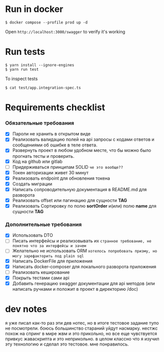 # Run in docker

```shell
$ docker compose --profile prod up -d
```

Open `http://localhost:3000/swagger` to verify it's working

# Run tests

```shell
$ yarn install --ignore-engines
$ yarn run test
```

To inspect tests

```shell
$ cat test/app.integration-spec.ts
```

# Requirements checklist

### Обязательные требования

- [x] Пароли не хранить в открытом виде
- [x] Реализовать валидацию полей на api запросы с кодами ответов и сообщениями об ошибке в теле ответа.
- [x] Развернуть проект в любом удобном месте, что бы можно было прогнать тесты и проверить.
- [x] Код на github или gitlab
- [ ] Придерживаться принципам SOLID `че это вообще??`
- [x] Токен авторизации живет 30 минут
- [x] Реализовать endpoint для обновления токена
- [x] Создать миграции
- [x] Написать сопроводительную документация в README.md для разворота
- [x] Реализовать offset или пагинацию для сущности **TAG**
- [x] Реализовать Сортировку по полю **sortOrder** и(или) полю **name** для сущности **TAG**

### Дополнительные требования

- [x] Использовать DTO
- [ ] Писать интерфейсы и реализовывать их `странное требование, не понятно что за интерфейсы и зачем`
- [ ] Желательно не использовать ORM `хотелось попробовать призму, но могу зарефакторить под plain sql`
- [x] Написать DockerFile для приложения
- [x] Написать docker-composer для локального разворота приложения
- [ ] Реализовать кеширование
- [x] Покрыть тестами сами api
- [x] Добавить генерацию swagger документации для api методов (или написать ручками и положит в проект в директорию /doc)

# dev notes

я уже писал как-то раз эти дев нотес, но в итоге тестовое задание тупо не посмотрели. боюсь большинство стараний уйдут насмарку. нестжс похож на спринг в мире жвм и это прикольно, но все еще чувствуется привкус жаваскрипта и это неприкольно. в целом классно что я изучил эту технологию и сделал это тестовое. мне понравилось.
